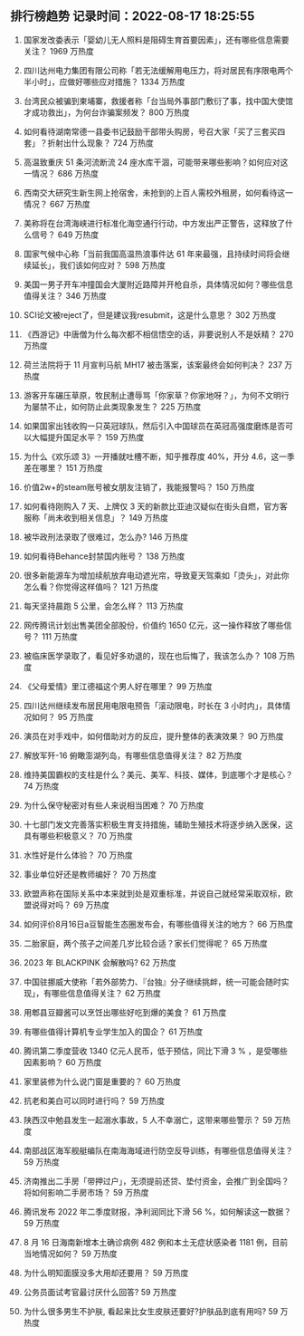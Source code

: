 
## 排行榜趋势 记录时间：2022-08-17 18:25:55
  
  1. 国家发改委表示「婴幼儿无人照料是阻碍生育首要因素」，还有哪些信息需要关注？ 1969 万热度
    
  2. 四川达州电力集团有限公司称「若无法缓解用电压力，将对居民有序限电两个半小时」，应做好哪些应对措施？ 1334 万热度
    
  3. 台湾民众被骗到柬埔寨，救援者称「台当局外事部门敷衍了事，找中国大使馆才成功救出」，为何台诈骗案频发？ 800 万热度
    
  4. 如何看待湖南常德一县委书记鼓励干部带头购房，号召大家「买了三套买四套」？折射出什么现象？ 724 万热度
    
  5. 高温致重庆 51 条河流断流 24 座水库干涸，可能带来哪些影响？如何应对这一情况？ 686 万热度
    
  6. 西南交大研究生新生网上抢宿舍，未抢到的上百人需校外租房，如何看待这一情况？ 667 万热度
    
  7. 美称将在台湾海峡进行标准化海空通行行动，中方发出严正警告，这释放了什么信号？ 649 万热度
    
  8. 国家气候中心称「当前我国高温热浪事件达 61 年来最强，且持续时间将会继续延长」，我们该如何应对？ 598 万热度
    
  9. 美国一男子开车冲撞国会大厦附近路障并开枪自杀，具体情况如何？哪些信息值得关注？ 346 万热度
    
  10. SCI论文被reject了，但是建议我resubmit，这是什么意思？ 302 万热度
    
  11. 《西游记》中唐僧为什么每次都不相信悟空的话，非要说别人不是妖精？ 270 万热度
    
  12. 荷兰法院将于 11 月宣判马航 MH17 被击落案，该案最终会如何判决？ 237 万热度
    
  13. 游客开车碾压草原，牧民制止遭辱骂「你家草？你家地呀？」，为何不文明行为屡禁不止，如何防止此类现象发生？ 225 万热度
    
  14. 如果国家出钱收购一只英冠球队，然后引入中国球员在英冠高强度磨炼是否可以大幅提升国足水平？ 159 万热度
    
  15. 为什么《欢乐颂 3》一开播就吐槽不断，知乎推荐度 40%，开分 4.6，这一季差在哪里？ 151 万热度
    
  16. 价值2w+的steam账号被女朋友注销了，我能报警吗？ 150 万热度
    
  17. 如何看待刚购入 7 天、上牌仅 3 天的新款比亚迪汉疑似在街头自燃，官方客服称「尚未收到相关信息」？ 149 万热度
    
  18. 被华政刑法录取了很难过，怎么办? 146 万热度
    
  19. 如何看待Behance封禁国内账号？ 138 万热度
    
  20. 很多新能源车为增加续航放弃电动遮光帘，导致夏天驾乘如「烫头」，对此你怎么看？你觉得这样值吗？ 121 万热度
    
  21. 每天坚持晨跑 5 公里，会怎么样？ 113 万热度
    
  22. 网传腾讯计划出售美团全部股份，价值约 1650 亿元，这一操作释放了哪些信号？ 111 万热度
    
  23. 被临床医学录取了，看见好多劝退的，现在也后悔了，我该怎么办？ 108 万热度
    
  24. 《父母爱情》里江德福这个男人好在哪里？ 99 万热度
    
  25. 四川达州继续发布居民用电限电预告「滚动限电，时长在 3 小时内」，具体情况如何？ 95 万热度
    
  26. 演员在对手戏中，如何借助对方的反应，提升整体的表演效果？ 90 万热度
    
  27. 解放军歼-16 俯瞰澎湖列岛，有哪些信息值得关注？ 82 万热度
    
  28. 维持美国霸权的支柱是什么？美元、美军、科技、媒体，到底哪个才是核心？ 74 万热度
    
  29. 为什么保守秘密对有些人来说相当困难？ 70 万热度
    
  30. 十七部门发文完善落实积极生育支持措施，辅助生殖技术将逐步纳入医保，这具有哪些积极意义？ 70 万热度
    
  31. 水性好是什么体验？ 70 万热度
    
  32. 事业单位好还是教师编好？ 70 万热度
    
  33. 欧盟声称在国际关系中本来就到处是双重标准，并说自己就经常采取双标，欧盟说得对吗？ 69 万热度
    
  34. 如何评价8月16日a豆智能生态圈发布会，有哪些值得关注的地方？ 66 万热度
    
  35. 二胎家庭，两个孩子之间差几岁比较合适？家长们觉得呢？ 65 万热度
    
  36. 2023 年 BLACKPINK 会解散吗? 62 万热度
    
  37. 中国驻挪威大使称「若外部势力、『台独』分子继续挑衅，统一可能会随时实现」，有哪些信息值得关注？ 62 万热度
    
  38. 用郫县豆瓣酱可以烹饪出哪些好吃到爆的美食？ 61 万热度
    
  39. 有哪些值得计算机专业学生加入的国企？ 61 万热度
    
  40. 腾讯第二季度营收 1340 亿元人民币，低于预估，同比下滑 3 % ，是受哪些因素影响？ 60 万热度
    
  41. 家里装修为什么说门窗是重要的？ 60 万热度
    
  42. 抗老和美白可以同时进行吗？ 59 万热度
    
  43. 陕西汉中勉县发生一起溺水事故，5 人不幸溺亡，这带来哪些警示？ 59 万热度
    
  44. 南部战区海军舰艇编队在南海海域进行防空反导训练，有哪些信息值得关注？ 59 万热度
    
  45. 济南推出二手房「带押过户」，无须提前还贷、垫付资金，会推广到全国吗？将如何影响二手房市场？ 59 万热度
    
  46. 腾讯发布 2022 年二季度财报，净利润同比下滑 56 %，如何解读这一数据？ 59 万热度
    
  47. 8 月 16 日海南新增本土确诊病例 482 例和本土无症状感染者 1181 例，目前当地情况如何？ 59 万热度
    
  48. 为什么明知面膜没多大用却还要用？ 59 万热度
    
  49. 公务员面试考官最讨厌什么回答? 59 万热度
    
  50. 为什么很多男生不护肤, 看起来比女生皮肤还要好?护肤品到底有用吗? 59 万热度
    